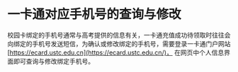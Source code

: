# 一卡通对应手机号的查询与修改

校园卡绑定的手机号通常与高考提供的信息有关，一卡通充值成功待领取时往往会向绑定的手机号发送短信，为确认或修改绑定的手机号，需要登录一卡通门户网站[https://ecard.ustc.edu.cn](https://ecard.ustc.edu.cn/)， 在网页中个人信息界面即可查询与修改绑定手机号。
